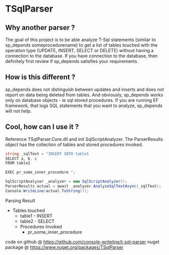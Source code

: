 # TSqlParser
## Why another parser ?
The goal of this project is to be able analyze T-Sql statements (similar to sp_depends someprocedurename) to get a list of tables touched with the operation type (UPDATE, INSERT, SELECT or DELETE) without having a connection to the database. If you have connection to the database, then definitely first review if sp_depends satisfies your requirements. 

## How is this different ?
sp_depends does not distinguish between updates and inserts and does not report on data being deleted from tables. And obviously, sp_depends works only on database objects - ie sql stored procedures. If you are running EF framework, that logs SQL statements that you want to analyze, sp_depends will not help. 

## Cool, how can I use it ?
Reference TSqlParser.Core.dll and init SqlScriptAnalyzer. The ParserResults object has the collection of tables and stored procedures invoked. 

```c#
string _sqlText = "INSERT INTO table1
SELECT a, b, c
FROM table2

EXEC pr_some_inner_procedure ";

SqlScriptAnalyzer _analyzer = new SqlScriptAnalyzer();
ParserResults actual = await _analyzer.AnalyzeSqlTextAsync(_sqlText);
Console.WriteLine(actual.ToString());
```


Parsing Result 
  - Tables touched 
    - table1 - INSERT
    - table2 - SELECT
	- Procedures Invoked 
		- pr_some_inner_procedure

code on github @ <https://github.com/console-writeline/t-sql-parser>
nuget package @ <https://www.nuget.org/packages/TSqlParser>

